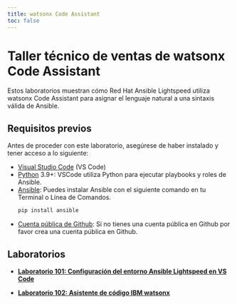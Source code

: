 ```yaml
---
title: watsonx Code Assistant
toc: false
---
```


# Taller técnico de ventas de watsonx Code Assistant

Estos laboratorios muestran cómo Red Hat Ansible Lightspeed utiliza watsonx Code Assistant para asignar el lenguaje natural a una sintaxis válida de Ansible.

## Requisitos previos

Antes de proceder con este laboratorio, asegúrese de haber instalado y tener acceso a lo siguiente:

- [Visual Studio Code](https://code.visualstudio.com/download) (VS Code)
- [Python](https://www.python.org/downloads/) 3.9+: VSCode utiliza Python para ejecutar playbooks y roles de Ansible.
- [Ansible](https://docs.ansible.com/ansible/latest/installation_guide/intro_installation.html#installing-and-upgrading-ansible-with-pip): Puedes instalar Ansible con el siguiente comando en tu Terminal o Línea de Comandos.
    ```bash
    pip install ansible
    ```
- [Cuenta pública de Github](https://github.com/signup): Si no tienes una cuenta pública en Github por favor crea una cuenta pública en Github.

## Laboratorios

- **[Laboratorio 101: Configuración del entorno Ansible Lightspeed en VS Code](/watsonx/codeassistant/101)**

- **[Laboratorio 102: Asistente de código IBM watsonx](/watsonx/codeassistant/102)**

